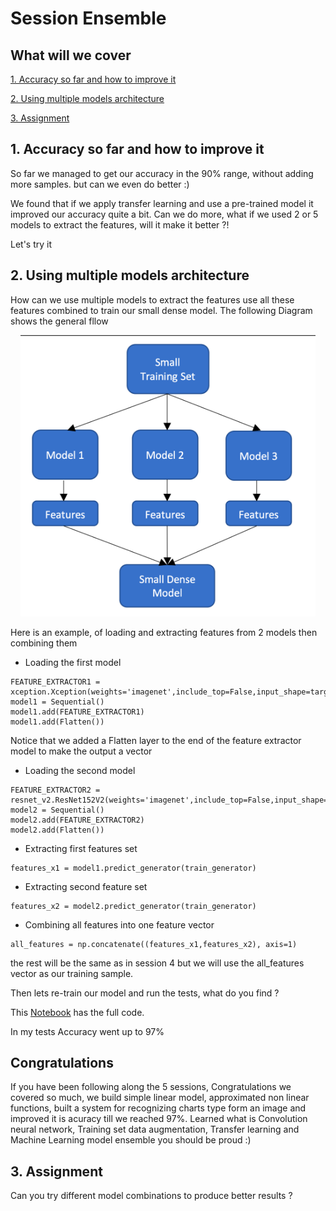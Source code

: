 # Session Ensemble 

## What will we cover

[1. Accuracy so far and how to improve it](#1-accuracy-so-far-and-how-to-improve-it)

[2. Using multiple models architecture](#2-using-multiple-models-architecture)

[3. Assignment](#3-assignment)

## 1. Accuracy so far and how to improve it

So far we managed to get our accuracy in the 90% range, without adding more samples. but can we even do better :)

We found that if we apply transfer learning and use a pre-trained model it improved our accuracy quite a bit. Can we do more, what if we used 2 or 5 models to extract the features, will it make it better ?!

Let's try it

## 2. Using multiple models architecture

How can we use multiple models to extract the features use all these features combined to train our small dense model. The following Diagram shows the general fllow

<p align="center"> 
<img src="images/ensemble.png" height="450" >
</p>

Here is an example, of loading and extracting features from 2 models then combining them  

- Loading the first model 

~~~~{.python}
FEATURE_EXTRACTOR1 = xception.Xception(weights='imagenet',include_top=False,input_shape=targetSize_withdepth)
model1 = Sequential()
model1.add(FEATURE_EXTRACTOR1)
model1.add(Flatten())
~~~~

Notice that we added a Flatten layer to the end of the feature extractor model to make the output a vector

- Loading the second model 

~~~~{.python}
FEATURE_EXTRACTOR2 = resnet_v2.ResNet152V2(weights='imagenet',include_top=False,input_shape=targetSize_withdepth)
model2 = Sequential()
model2.add(FEATURE_EXTRACTOR2)
model2.add(Flatten())
~~~~

- Extracting first features set

~~~~{.python}
features_x1 = model1.predict_generator(train_generator)
~~~~

- Extracting second feature set

~~~~{.python}
features_x2 = model2.predict_generator(train_generator)
~~~~

- Combining all features into one feature vector

~~~~{.python}
all_features = np.concatenate((features_x1,features_x2), axis=1)
~~~~

the rest will be the same as in session 4 but we will use the all_features vector as our training sample. 

Then lets re-train our model and run the tests, what do you find ?

This [Notebook](https://github.com/mohmiim/MLIntroduction/blob/master/session-5/Session_5_ensemble.ipynb) has the full code.

In my tests Accuracy went up to 97%

## Congratulations 

If you have been following along the 5 sessions, Congratulations we covered so much, we build simple linear model, approximated non linear functions, built a system for recognizing charts type form an image and improved it is acuracy till we reached 97%. Learned what is Convolution neural network, Training set data augmentation, Transfer learning and Machine Learning model ensemble you should be proud :)

## 3. Assignment

Can you try different model combinations to produce better results ? 


